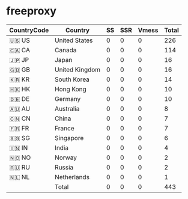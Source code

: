# freeproxy

|CountryCode|Country|SS|SSR|Vmess|Total|
|  ----  | ----  |  ----  | ----  |  ----  | ----  |
|🇺🇸 US|United States|0|0|0|226|
|🇨🇦 CA|Canada|0|0|0|114|
|🇯🇵 JP|Japan|0|0|0|16|
|🇬🇧 GB|United Kingdom|0|0|0|16|
|🇰🇷 KR|South Korea|0|0|0|14|
|🇭🇰 HK|Hong Kong|0|0|0|10|
|🇩🇪 DE|Germany|0|0|0|10|
|🇦🇺 AU|Australia|0|0|0|8|
|🇨🇳 CN|China|0|0|0|7|
|🇫🇷 FR|France|0|0|0|7|
|🇸🇬 SG|Singapore|0|0|0|6|
|🇮🇳 IN|India|0|0|0|4|
|🇳🇴 NO|Norway|0|0|0|2|
|🇷🇺 RU|Russia|0|0|0|2|
|🇳🇱 NL|Netherlands|0|0|0|1|
||Total|0|0|0|443| 
